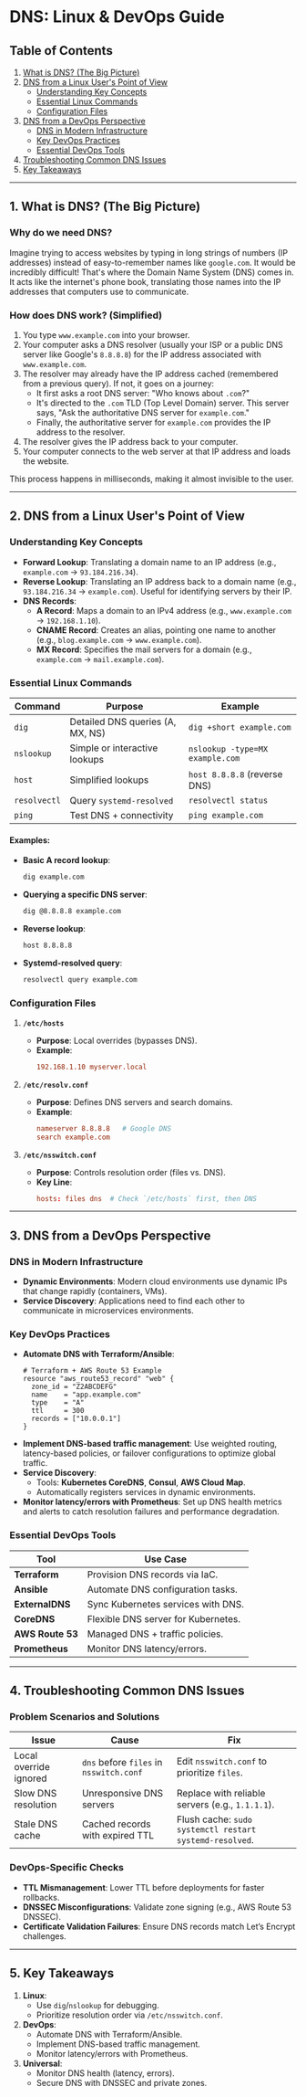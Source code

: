 # DNS: Linux & DevOps Guide

## Table of Contents
1. [What is DNS? (The Big Picture)](#what-is-dns-the-big-picture)
2. [DNS from a Linux User's Point of View](#dns-from-a-linux-users-point-of-view)
   - [Understanding Key Concepts](#understanding-key-concepts)
   - [Essential Linux Commands](#essential-linux-commands)
   - [Configuration Files](#configuration-files)
3. [DNS from a DevOps Perspective](#dns-from-a-devops-perspective)
   - [DNS in Modern Infrastructure](#dns-in-modern-infrastructure)
   - [Key DevOps Practices](#key-devops-practices)
   - [Essential DevOps Tools](#essential-devops-tools)
4. [Troubleshooting Common DNS Issues](#troubleshooting-common-dns-issues)
5. [Key Takeaways](#key-takeaways)

---

## 1. What is DNS? (The Big Picture)

### Why do we need DNS?

Imagine trying to access websites by typing in long strings of numbers (IP addresses) instead of easy-to-remember names like `google.com`. It would be incredibly difficult! That's where the Domain Name System (DNS) comes in. It acts like the internet's phone book, translating those names into the IP addresses that computers use to communicate.

### How does DNS work? (Simplified)

1. You type `www.example.com` into your browser.
2. Your computer asks a DNS resolver (usually your ISP or a public DNS server like Google's `8.8.8.8`) for the IP address associated with `www.example.com`.
3. The resolver may already have the IP address cached (remembered from a previous query). If not, it goes on a journey:
   - It first asks a root DNS server: "Who knows about `.com`?"
   - It's directed to the `.com` TLD (Top Level Domain) server. This server says, "Ask the authoritative DNS server for `example.com`."
   - Finally, the authoritative server for `example.com` provides the IP address to the resolver.
4. The resolver gives the IP address back to your computer.
5. Your computer connects to the web server at that IP address and loads the website.

This process happens in milliseconds, making it almost invisible to the user.

---

## 2. DNS from a Linux User's Point of View

### Understanding Key Concepts

- **Forward Lookup**: Translating a domain name to an IP address (e.g., `example.com` → `93.184.216.34`).
- **Reverse Lookup**: Translating an IP address back to a domain name (e.g., `93.184.216.34` → `example.com`). Useful for identifying servers by their IP.
- **DNS Records**:
  - **A Record**: Maps a domain to an IPv4 address (e.g., `www.example.com` → `192.168.1.10`).
  - **CNAME Record**: Creates an alias, pointing one name to another (e.g., `blog.example.com` → `www.example.com`).
  - **MX Record**: Specifies the mail servers for a domain (e.g., `example.com` → `mail.example.com`).

### Essential Linux Commands

| Command         | Purpose                          | Example                          |
|-----------------|----------------------------------|----------------------------------|
| `dig`           | Detailed DNS queries (A, MX, NS) | `dig +short example.com`         |
| `nslookup`      | Simple or interactive lookups    | `nslookup -type=MX example.com`  |
| `host`          | Simplified lookups               | `host 8.8.8.8` (reverse DNS)     |
| `resolvectl`    | Query `systemd-resolved`         | `resolvectl status`              |
| `ping`          | Test DNS + connectivity          | `ping example.com`               |

#### Examples:
- **Basic A record lookup**:
  ```bash
  dig example.com
  ```
- **Querying a specific DNS server**:
  ```bash
  dig @8.8.8.8 example.com
  ```
- **Reverse lookup**:
  ```bash
  host 8.8.8.8
  ```
- **Systemd-resolved query**:
  ```bash
  resolvectl query example.com
  ```

### Configuration Files

1. **`/etc/hosts`**  
   - **Purpose**: Local overrides (bypasses DNS).
   - **Example**:  
     ```conf
     192.168.1.10 myserver.local
     ```

2. **`/etc/resolv.conf`**  
   - **Purpose**: Defines DNS servers and search domains.
   - **Example**:  
     ```conf
     nameserver 8.8.8.8   # Google DNS
     search example.com
     ```

3. **`/etc/nsswitch.conf`**  
   - **Purpose**: Controls resolution order (files vs. DNS).
   - **Key Line**:  
     ```conf
     hosts: files dns  # Check `/etc/hosts` first, then DNS
     ```

---

## 3. DNS from a DevOps Perspective

### DNS in Modern Infrastructure

- **Dynamic Environments**: Modern cloud environments use dynamic IPs that change rapidly (containers, VMs).
- **Service Discovery**: Applications need to find each other to communicate in microservices environments.

### Key DevOps Practices

- **Automate DNS with Terraform/Ansible**:
  ```hcl
  # Terraform + AWS Route 53 Example
  resource "aws_route53_record" "web" {
    zone_id = "Z2ABCDEFG"
    name    = "app.example.com"
    type    = "A"
    ttl     = 300
    records = ["10.0.0.1"]
  }
  ```
- **Implement DNS-based traffic management**: Use weighted routing, latency-based policies, or failover configurations to optimize global traffic.
- **Service Discovery**:
  - Tools: **Kubernetes CoreDNS**, **Consul**, **AWS Cloud Map**.
  - Automatically registers services in dynamic environments.
- **Monitor latency/errors with Prometheus**: Set up DNS health metrics and alerts to catch resolution failures and performance degradation.

### Essential DevOps Tools

| Tool               | Use Case                              |
|--------------------|---------------------------------------|
| **Terraform**      | Provision DNS records via IaC.        |
| **Ansible**        | Automate DNS configuration tasks.     |
| **ExternalDNS**    | Sync Kubernetes services with DNS.    |
| **CoreDNS**        | Flexible DNS server for Kubernetes.   |
| **AWS Route 53**   | Managed DNS + traffic policies.       |
| **Prometheus**     | Monitor DNS latency/errors.           |

---

## 4. Troubleshooting Common DNS Issues

### Problem Scenarios and Solutions

| Issue                      | Cause                          | Fix                                   |
|----------------------------|--------------------------------|---------------------------------------|
| Local override ignored     | `dns` before `files` in `nsswitch.conf` | Edit `nsswitch.conf` to prioritize `files`. |
| Slow DNS resolution        | Unresponsive DNS servers       | Replace with reliable servers (e.g., `1.1.1.1`). |
| Stale DNS cache            | Cached records with expired TTL| Flush cache: `sudo systemctl restart systemd-resolved`. |

### DevOps-Specific Checks
- **TTL Mismanagement**: Lower TTL before deployments for faster rollbacks.
- **DNSSEC Misconfigurations**: Validate zone signing (e.g., AWS Route 53 DNSSEC).
- **Certificate Validation Failures**: Ensure DNS records match Let’s Encrypt challenges.

---

## 5. Key Takeaways

1. **Linux**:  
   - Use `dig`/`nslookup` for debugging.  
   - Prioritize resolution order via `/etc/nsswitch.conf`.  
2. **DevOps**:  
   - Automate DNS with Terraform/Ansible.  
   - Implement DNS-based traffic management.  
   - Monitor latency/errors with Prometheus.  
3. **Universal**:  
   - Monitor DNS health (latency, errors).  
   - Secure DNS with DNSSEC and private zones.

